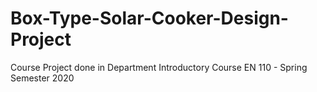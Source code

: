 # Box-Type-Solar-Cooker-Design-Project
Course Project done in Department Introductory Course EN 110 - Spring Semester 2020
